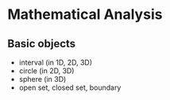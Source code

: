 # Mathematical Analysis

## Basic objects

- interval (in 1D, 2D, 3D)
- circle (in 2D, 3D)
- sphere (in 3D)
- open set, closed set, boundary
